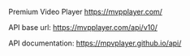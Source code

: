 Premium Video Player https://mvpplayer.com/

API base url: https://mvpplayer.com/api/v10/

API documentation: https://mpvplayer.github.io/api/
